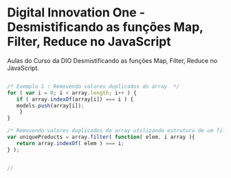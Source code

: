 # Digital Innovation One - Desmistificando as funções Map, Filter, Reduce no JavaScript
Aulas do Curso da DIO Desmistificando as funções Map, Filter, Reduce no JavaScript.

```javascript

/* Exemplo 1 : Removendo valores duplicados do array  */
for ( var i = 0; i < array.length; i++ ) {
   if ( array.indexOf(array[i]) === i ) {
   models.push(array[i]);
    }
}    

/* Removendo valores duplicados do array utilizando estrutura de um filter */ 
var uniqueProducts = array.filter( function( elem, i array ){ 
   return array.indexOf( elem ) === i;
} );


//


```
